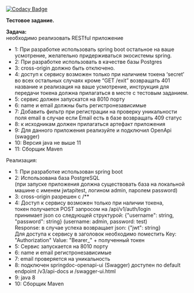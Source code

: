 
[![Codacy Badge](https://api.codacy.com/project/badge/Grade/afc003b5c88c487da5ce159cf9d48345)](https://app.codacy.com/manual/pkokovin/jwtapitest?utm_source=github.com&utm_medium=referral&utm_content=pkokovin/jwtapitest&utm_campaign=Badge_Grade_Dashboard)

<b>Тестовое задание.</b>

<b>Задача:</b>
<br/>необходимо реализовать RESTful  приложение

- 1:	При разработке использовать spring boot остальное на ваше усмотрение, желательно придерживаться экосистемы spring.
- 2:	При разработке использовать в качестве базы Postgres
- 3:	cross-origin должно быть отключено.	
- 4:	доступ к сервису возможен только при наличием токена ‘secret’ во всех остальных случаях кроме “GET /exit” возвращать 401 название и реализация на ваше усмотрение, инструкция для передачи токена должна прилагаться в месте с тестовым заданием.
- 5:	сервис должен запускатся на 8010 порту
- 6:	name и email должны быть регистронезависимые 
- 7:	Добавить фильтр при регистрации на проверку уникальности поля email в случае если Email есть в базе возвращать 409 статус
- 8:	к исходникам должен прилагаться артефакт приложения
- 9:	Для данного приложения реализуйте и подключил OpenApi (swagger)
- 10:	Версия java не выше 11
- 11:	Сборщик Maven

Реализация:
- 1: При разработке использован spring boot
- 2: Использована база PostgreSQL <br/>(при запуске приложения должна существовать база на локальной машине с именем jwtapitest, логином admin, паролем password)
- 3: cross-origin разрешен с /**
- 4: Доступ к сервису возможен только при наличии токена, <br/>токен получается POST запросом на /api/v1/auth/login
<br/>принимает json со следующей структурой: {"username": string, "password": string}  (username: admin, password: test)
<br/>Response: в случае успеха возвращает json: {"jwt": string}
<br/>Для доступа к сервису в заголовок необходимо поместить Key: "Authorization" Value: "Bearer_" + полученный токен
- 5: Сервис запускается на 8010 порту
- 6: name и email регистронезависимые
- 7: email проверяется на уникальность
- 8: подключен springdoc-openapi-ui (Swagger) доступен по default endpoint /v3/api-docs и /swagger-ui.html
- 9: java 8
- 10: Сборщик Maven